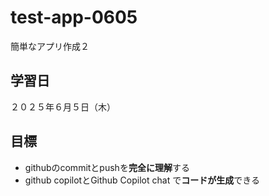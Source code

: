 # test-app-0605
簡単なアプリ作成２

## 学習日
２０２５年６月５日（木）

##  目標
-  githubのcommitとpushを**完全に理解**する
-  github copilotとGithub Copilot chat で**コードが生成**できる